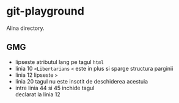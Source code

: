# git-playground
Alina directory.

## GMG

- lipseste atributul lang pe tagul `html`
- linia 10 `<Libertarians` `<` este in plus si sparge structura parginii
- linia 12 lipseste `>`
- linia 20 tagul </h2> nu este insotit de deschiderea acestuia 
- intre linia 44 si 45 inchide tagul <div> declarat la linia 12
